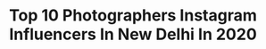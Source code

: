 ---
title: Top 10 Photographers Instagram Influencers In New Delhi In 2020
description: >-
  Find top photographers Instagram influencers in New Delhi in 2020. Most popular hashtags: #india #photooftheday #photography #photographers.
platform: Instagram
profiles:
  - username: "the.dream_chaser"
    fullname: >-
      Jatin Garg
    location: "India"
    followers: 6174
    engagement: 690
    commentsToLikes: 0.006260
    id: ck0tvv5i3cxbo0i195ghrv4vm
    verified: false
    hashtags: "#moodyports, #visualsgang, #diwali, #doingthebrandonwoelfel"
  - username: "adnanabidi"
    fullname: >-
      Adnan Abidi
    location: "India"
    followers: 24474
    engagement: 327
    commentsToLikes: 0.007676
    id: ck13771bra3z70i19ud6kkfgs
    verified: false
    hashtags: "#lockdown, #polyu, #hongkongprotests, #jamiamilliaislamia"
  - username: "photowalkerofficial"
    fullname: >-
      Photo Walker
    location: "India"
    followers: 6157
    engagement: 1423
    commentsToLikes: 0.031895
    id: ck8t4qh657phb0j78osvtwpqa
    verified: false
    hashtags: "#mobilephotography, #puppylife, #worldphotographyhub, #travelphotographyasia"
  - username: "shadows.of.happiness"
    fullname: >-
      Neeraj verma
    location: "India"
    followers: 3199
    engagement: 1865
    commentsToLikes: 0.209455
    id: ck5zn63jknun40i14hnntu4y5
    verified: false
    hashtags: "#delhidiaries, #delhifashionblogger, #moodygrams, #bokeh"
  - username: "nitisharoraofficial"
    fullname: >-
      Nitish Arora
    location: "India"
    followers: 22816
    engagement: 265
    commentsToLikes: 0.012395
    id: ck0w3blsaskmt0i19uru52uab
    verified: false
    hashtags: "#lines, #mypixeldiary, #marinabaysands, #lakme"
  - username: "thatstupidclicker"
    fullname: >-
      That Stupid Clicker
    location: "India"
    followers: 59227
    engagement: 203
    commentsToLikes: 0.008497
    id: ck14k4jiinoos0i19srf9v0u5
    verified: false
    hashtags: "#alternatefashion, #editorialphotography, #holi2020, #nature"
  - username: "gunjguglani"
    fullname: >-
      Gunj Guglani
    location: "India"
    followers: 7079
    engagement: 1154
    commentsToLikes: 0.086685
    id: ck13anl86r9j60i19qgrvnsak
    verified: false
    hashtags: "#covid19, #staycreative, #highthoughts, #shotoniphone"
  - username: "theunrealside"
    fullname: >-
      M•A•A•N   S•I•N•G•H 🔵
    location: "India"
    followers: 7723
    engagement: 706
    commentsToLikes: 0.024983
    id: ck0w2rxx0pw8y0i19pk9dfu3m
    verified: false
    hashtags: "#menwithstyle, #attitude, #delhi, #boyfriend"
  - username: "thecanonfanboy"
    fullname: >-
      Bobby Roy || 🇮🇳|| INDIA
    location: "India"
    followers: 34027
    engagement: 150
    commentsToLikes: 0.034721
    id: ck13a3591oedx0i196zb478dw
    verified: false
    hashtags: "#happybirthdaytome, #festivalsofindia, #incredibleindia, #happy"
  - username: "heavenly_home_made"
    fullname: >-
      A L E K H Y A 🌟
    location: "India"
    followers: 38888
    engagement: 694
    commentsToLikes: 0.011499
    id: ck0udkancjbqy0i19ro68n7o2
    verified: false
    hashtags: "#shooting, #naturephotographer, #weeklyvideos, #childish"
---